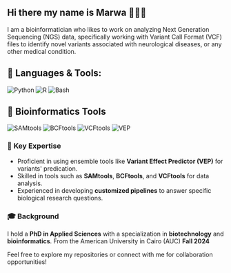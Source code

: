 ## Hi there my name is Marwa 👋🧬🔬

I am a bioinformatician who likes to work on analyzing Next Generation Sequencing (NGS) data, specifically working with Variant Call Format (VCF) files to identify novel variants associated with neurological diseases, or any other medical condition. 

## 🚀 Languages & Tools:
![Python](https://img.shields.io/badge/Python-3776AB?style=for-the-badge&logo=python&logoColor=white)
![R](https://img.shields.io/badge/R-276DC3?style=for-the-badge&logo=r&logoColor=white)
![Bash](https://img.shields.io/badge/Bash-121011?style=for-the-badge&logo=gnubash&logoColor=white)

## 🧬 Bioinformatics Tools
![SAMtools](https://img.shields.io/badge/SAMtools-8A2BE2?style=for-the-badge&logo=gnu-bash&logoColor=white)
![BCFtools](https://img.shields.io/badge/BCFtools-228B22?style=for-the-badge&logo=linux&logoColor=white)
![VCFtools](https://img.shields.io/badge/VCFtools-FF4500?style=for-the-badge&logo=linux&logoColor=white)
![VEP](https://img.shields.io/badge/Variant%20Effect%20Predictor-007ACC?style=for-the-badge&logo=perl&logoColor=white)

### 🧬 **Key Expertise**
- Proficient in using ensemble tools like **Variant Effect Predictor (VEP)** for variants' predication.
- Skilled in tools such as **SAMtools**, **BCFtools**, and **VCFtools** for data analysis.
- Experienced in developing **customized pipelines** to answer specific biological research questions.

### 🎓 **Background**
I hold a **PhD in Applied Sciences** with a specialization in **biotechnology** and **bioinformatics**. From the American University in Cairo (AUC) **Fall 2024**

Feel free to explore my repositories or connect with me for collaboration opportunities!

